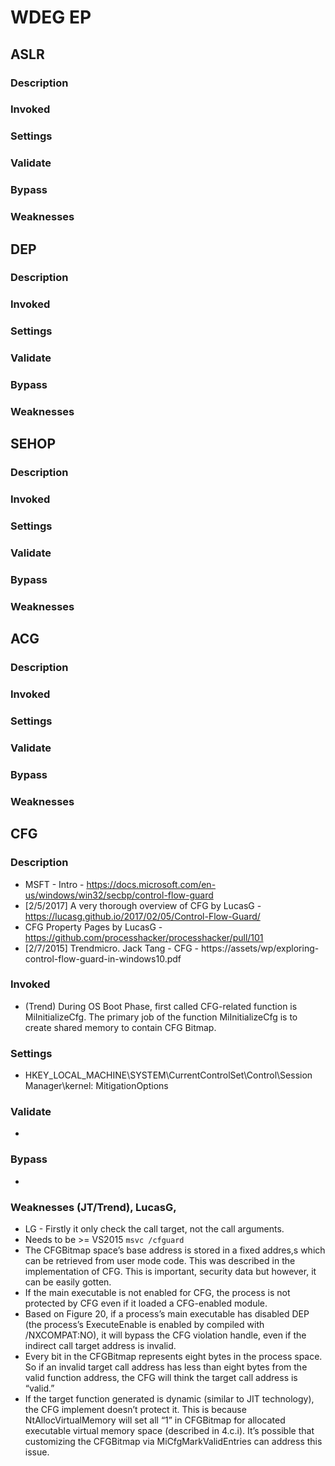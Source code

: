 # WDEG EP

## ASLR
### Description
### Invoked
### Settings
### Validate
### Bypass
### Weaknesses 

## DEP
### Description
### Invoked
### Settings
### Validate
### Bypass
### Weaknesses 


## SEHOP
### Description
### Invoked
### Settings
### Validate
### Bypass
### Weaknesses 

## ACG
### Description
### Invoked
### Settings
### Validate
### Bypass
### Weaknesses 

## CFG

### Description
- MSFT - Intro - https://docs.microsoft.com/en-us/windows/win32/secbp/control-flow-guard
- [2/5/2017] A very thorough overview of CFG by LucasG - https://lucasg.github.io/2017/02/05/Control-Flow-Guard/
- CFG Property Pages by LucasG - https://github.com/processhacker/processhacker/pull/101
- [2/7/2015] Trendmicro. Jack Tang - CFG - https://assets/wp/exploring-control-flow-guard-in-windows10.pdf

### Invoked
- (Trend) During OS Boot Phase, first called CFG-related function is MiInitializeCfg. The primary job of the function MiInitializeCfg is to create shared memory to contain CFG Bitmap.

### Settings
- HKEY_LOCAL_MACHINE\SYSTEM\CurrentControlSet\Control\Session Manager\kernel: MitigationOptions

### Validate
- 

### Bypass
- 

### Weaknesses (JT/Trend), LucasG, 
- LG - Firstly it only check the call target, not the call arguments. 
- Needs to be >= VS2015 `msvc /cfguard `
- The CFGBitmap space’s base address is stored in a fixed addres,s which can be retrieved from user mode code. This was described in the implementation of CFG. This is important, security data but however, it can be easily gotten.
- If the main executable is not enabled for CFG, the process is not protected by CFG even if it loaded a CFG-enabled module.
- Based on Figure 20, if a process’s main executable has disabled DEP (the process’s ExecuteEnable is enabled by compiled with /NXCOMPAT:NO), it will bypass the CFG violation handle, even if the indirect call target address is invalid.
- Every bit in the CFGBitmap represents eight bytes in the process space. So if an invalid target call address has less than eight bytes from the valid function address, the CFG will think the target call address is “valid.”
- If the target function generated is dynamic (similar to JIT technology), the CFG implement doesn’t protect it. This is because NtAllocVirtualMemory will set all “1” in CFGBitmap for allocated executable virtual memory space (described in 4.c.i). It’s possible that customizing the CFGBitmap via MiCfgMarkValidEntries can address this issue.
